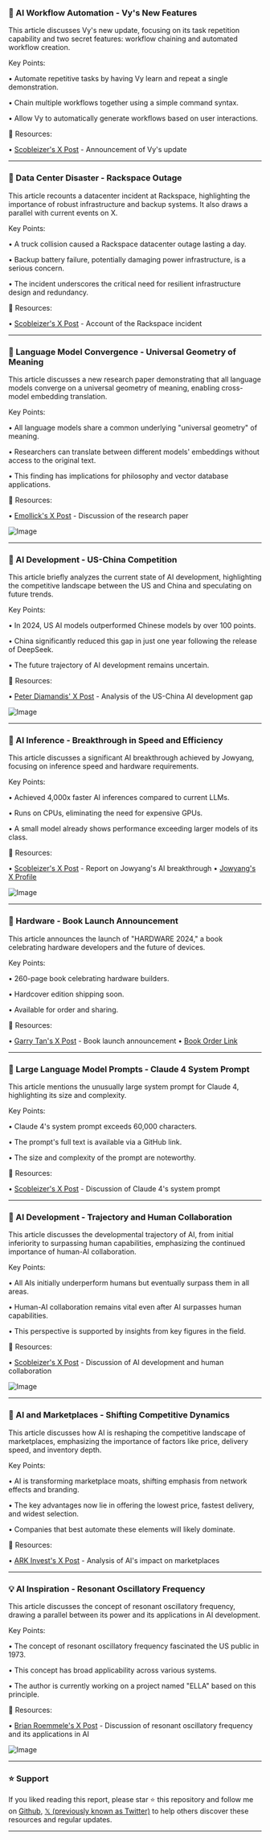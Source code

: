 ### 🤖 AI Workflow Automation - Vy's New Features

This article discusses Vy's new update, focusing on its task repetition capability and two secret features: workflow chaining and automated workflow creation.

Key Points:

• Automate repetitive tasks by having Vy learn and repeat a single demonstration.


• Chain multiple workflows together using a simple command syntax.


• Allow Vy to automatically generate workflows based on user interactions.


🔗 Resources:

• [Scobleizer's X Post](https://x.com/LucaWeihs/status/1925939325574742494) - Announcement of Vy's update


---
### 🤖 Data Center Disaster - Rackspace Outage

This article recounts a datacenter incident at Rackspace, highlighting the importance of robust infrastructure and backup systems.  It also draws a parallel with current events on X.

Key Points:

• A truck collision caused a Rackspace datacenter outage lasting a day.


• Backup battery failure, potentially damaging power infrastructure, is a serious concern.


• The incident underscores the critical need for resilient infrastructure design and redundancy.


🔗 Resources:

• [Scobleizer's X Post](https://x.com/Scobleizer/status/1925929737408434196) - Account of the Rackspace incident


---
### 🤖 Language Model Convergence - Universal Geometry of Meaning

This article discusses a new research paper demonstrating that all language models converge on a universal geometry of meaning, enabling cross-model embedding translation.

Key Points:

• All language models share a common underlying "universal geometry" of meaning.


• Researchers can translate between different models' embeddings without access to the original text.


• This finding has implications for philosophy and vector database applications.


🔗 Resources:

• [Emollick's X Post](https://x.com/emollick/status/1925744569636856072) - Discussion of the research paper

![Image](https://pbs.twimg.com/media/GrmecCEWoAAUc_x?format=png&name=small)


---
### 🤖 AI Development - US-China Competition

This article briefly analyzes the current state of AI development, highlighting the competitive landscape between the US and China and speculating on future trends.

Key Points:

• In 2024, US AI models outperformed Chinese models by over 100 points.


• China significantly reduced this gap in just one year following the release of DeepSeek.


• The future trajectory of AI development remains uncertain.


🔗 Resources:

• [Peter Diamandis' X Post](https://x.com/PeterDiamandis/status/1925748893133730005) - Analysis of the US-China AI development gap

![Image](https://pbs.twimg.com/media/GrmiaXqWEAEw_2B?format=png&name=small)


---
### 🤖 AI Inference - Breakthrough in Speed and Efficiency

This article discusses a significant AI breakthrough achieved by Jowyang, focusing on inference speed and hardware requirements.

Key Points:

• Achieved 4,000x faster AI inferences compared to current LLMs.


• Runs on CPUs, eliminating the need for expensive GPUs.


• A small model already shows performance exceeding larger models of its class.


🔗 Resources:

• [Scobleizer's X Post](https://x.com/Scobleizer/status/1925745218021683609) - Report on Jowyang's AI breakthrough
• [Jowyang's X Profile](https://x.com/jowyang)

![Image](https://pbs.twimg.com/media/GrmfELUWkAADLXi?format=jpg&name=900x900)


---
### 🚀 Hardware - Book Launch Announcement

This article announces the launch of "HARDWARE 2024," a book celebrating hardware developers and the future of devices.

Key Points:

• 260-page book celebrating hardware builders.


• Hardcover edition shipping soon.


• Available for order and sharing.



🔗 Resources:

• [Garry Tan's X Post](https://x.com/HipCityReg/status/1925658670546715127) - Book launch announcement
• [Book Order Link](https://t.co/EaFHapyeUz)


---
### 🤖 Large Language Model Prompts - Claude 4 System Prompt

This article mentions the unusually large system prompt for Claude 4, highlighting its size and complexity.

Key Points:

• Claude 4's system prompt exceeds 60,000 characters.


• The prompt's full text is available via a GitHub link.


• The size and complexity of the prompt are noteworthy.



🔗 Resources:

• [Scobleizer's X Post](https://x.com/elder_plinius/status/1925668281186197627) - Discussion of Claude 4's system prompt



---
### 🤖 AI Development - Trajectory and Human Collaboration

This article discusses the developmental trajectory of AI, from initial inferiority to surpassing human capabilities, emphasizing the continued importance of human-AI collaboration.

Key Points:

• All AIs initially underperform humans but eventually surpass them in all areas.


• Human-AI collaboration remains vital even after AI surpasses human capabilities.


• This perspective is supported by insights from key figures in the field.


🔗 Resources:

• [Scobleizer's X Post](https://x.com/Scobleizer/status/1925610789408591971) - Discussion of AI development and human collaboration

![Image](https://pbs.twimg.com/amplify_video_thumb/1925606757759672320/img/Dg1YU-Kt0p_rIhrg.jpg)


---
### 🤖 AI and Marketplaces - Shifting Competitive Dynamics

This article discusses how AI is reshaping the competitive landscape of marketplaces, emphasizing the importance of factors like price, delivery speed, and inventory depth.

Key Points:

• AI is transforming marketplace moats, shifting emphasis from network effects and branding.


• The key advantages now lie in offering the lowest price, fastest delivery, and widest selection.


•  Companies that best automate these elements will likely dominate.


🔗 Resources:

• [ARK Invest's X Post](https://x.com/GrousARK/status/1925610267225796716) - Analysis of AI's impact on marketplaces


---
### 💡 AI Inspiration - Resonant Oscillatory Frequency

This article discusses the concept of resonant oscillatory frequency, drawing a parallel between its power and its applications in AI development.

Key Points:

• The concept of resonant oscillatory frequency fascinated the US public in 1973.


• This concept has broad applicability across various systems.


• The author is currently working on a project named "ELLA" based on this principle.


🔗 Resources:

• [Brian Roemmele's X Post](https://x.com/BrianRoemmele/status/1820891360221917465) - Discussion of resonant oscillatory frequency and its applications in AI

![Image](https://pbs.twimg.com/amplify_video_thumb/1820891242798182402/img/p7zYoanJQ0UPERFI.jpg)


---

### ⭐️ Support

If you liked reading this report, please star ⭐️ this repository and follow me on [Github](https://github.com/Drix10), [𝕏 (previously known as Twitter)](https://x.com/DRIX_10_) to help others discover these resources and regular updates.

---